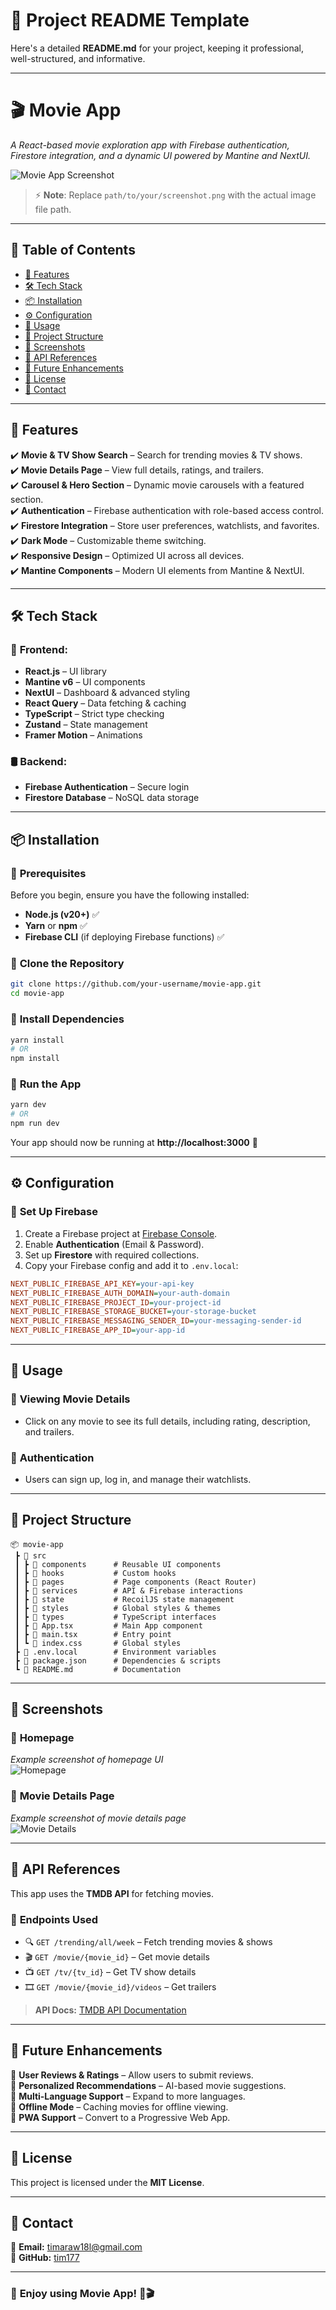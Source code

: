 # 📌 **Project README Template**

Here's a detailed **README.md** for your project, keeping it professional, well-structured, and informative.

---

# 🎬 **Movie App**

_A React-based movie exploration app with Firebase authentication, Firestore integration, and a dynamic UI powered by Mantine and NextUI._

![Movie App Screenshot](../part1/src/assets/HomePage.png)

> ⚡ **Note**: Replace `path/to/your/screenshot.png` with the actual image file path.

---

## 📖 **Table of Contents**

- [🚀 Features](#-features)
- [🛠 Tech Stack](#-tech-stack)
- [📦 Installation](#-installation)
- [⚙️ Configuration](#️-configuration)
- [🔧 Usage](#-usage)
- [📂 Project Structure](#-project-structure)
- [📸 Screenshots](#-screenshots)
- [📣 API References](#-api-references)
- [🎯 Future Enhancements](#-future-enhancements)
- [📝 License](#-license)
- [📩 Contact](#-contact)

---

## 🚀 **Features**

✔️ **Movie & TV Show Search** – Search for trending movies & TV shows.  
✔️ **Movie Details Page** – View full details, ratings, and trailers.  
✔️ **Carousel & Hero Section** – Dynamic movie carousels with a featured section.  
✔️ **Authentication** – Firebase authentication with role-based access control.  
✔️ **Firestore Integration** – Store user preferences, watchlists, and favorites.  
✔️ **Dark Mode** – Customizable theme switching.  
✔️ **Responsive Design** – Optimized UI across all devices.  
✔️ **Mantine Components** – Modern UI elements from Mantine & NextUI.

---

## 🛠 **Tech Stack**

### 📌 **Frontend:**

- **React.js** – UI library
- **Mantine v6** – UI components
- **NextUI** – Dashboard & advanced styling
- **React Query** – Data fetching & caching
- **TypeScript** – Strict type checking
- **Zustand** – State management
- **Framer Motion** – Animations

### 🛢 **Backend:**

- **Firebase Authentication** – Secure login
- **Firestore Database** – NoSQL data storage

---

## 📦 **Installation**

### 🔹 **Prerequisites**

Before you begin, ensure you have the following installed:

- **Node.js (v20+)** ✅
- **Yarn** or **npm** ✅
- **Firebase CLI** (if deploying Firebase functions) ✅

### 🔹 **Clone the Repository**

```sh
git clone https://github.com/your-username/movie-app.git
cd movie-app
```

### 🔹 **Install Dependencies**

```sh
yarn install
# OR
npm install
```

### 🔹 **Run the App**

```sh
yarn dev
# OR
npm run dev
```

Your app should now be running at **http://localhost:3000** 🎉

---

## ⚙️ **Configuration**

### 🔹 **Set Up Firebase**

1. Create a Firebase project at [Firebase Console](https://console.firebase.google.com/).
2. Enable **Authentication** (Email & Password).
3. Set up **Firestore** with required collections.
4. Copy your Firebase config and add it to `.env.local`:

```ini
NEXT_PUBLIC_FIREBASE_API_KEY=your-api-key
NEXT_PUBLIC_FIREBASE_AUTH_DOMAIN=your-auth-domain
NEXT_PUBLIC_FIREBASE_PROJECT_ID=your-project-id
NEXT_PUBLIC_FIREBASE_STORAGE_BUCKET=your-storage-bucket
NEXT_PUBLIC_FIREBASE_MESSAGING_SENDER_ID=your-messaging-sender-id
NEXT_PUBLIC_FIREBASE_APP_ID=your-app-id
```

---

## 🔧 **Usage**

### 🔹 **Viewing Movie Details**

- Click on any movie to see its full details, including rating, description, and trailers.

### 🔹 **Authentication**

- Users can sign up, log in, and manage their watchlists.

---

## 📂 **Project Structure**

```
📦 movie-app
 ┣ 📂 src
 ┃ ┣ 📂 components      # Reusable UI components
 ┃ ┣ 📂 hooks           # Custom hooks
 ┃ ┣ 📂 pages           # Page components (React Router)
 ┃ ┣ 📂 services        # API & Firebase interactions
 ┃ ┣ 📂 state           # RecoilJS state management
 ┃ ┣ 📂 styles          # Global styles & themes
 ┃ ┣ 📂 types           # TypeScript interfaces
 ┃ ┣ 📜 App.tsx         # Main App component
 ┃ ┣ 📜 main.tsx        # Entry point
 ┃ ┗ 📜 index.css       # Global styles
 ┣ 📜 .env.local        # Environment variables
 ┣ 📜 package.json      # Dependencies & scripts
 ┗ 📜 README.md         # Documentation
```

---

## 📸 **Screenshots**

### 🔹 **Homepage**

_Example screenshot of homepage UI_  
![Homepage](../part1/src/assets/movie_dashboard.png)

### 🔹 **Movie Details Page**

_Example screenshot of movie details page_  
![Movie Details](../part1/src/assets/movie_detail.png)

---

## 📣 **API References**

This app uses the **TMDB API** for fetching movies.

### 🔹 **Endpoints Used**

- 🔍 `GET /trending/all/week` – Fetch trending movies & shows
- 🎬 `GET /movie/{movie_id}` – Get movie details
- 📺 `GET /tv/{tv_id}` – Get TV show details
- 🎞️ `GET /movie/{movie_id}/videos` – Get trailers

> **API Docs:** [TMDB API Documentation](https://developers.themoviedb.org/3/getting-started/introduction)

---

## 🎯 **Future Enhancements**

🔹 **User Reviews & Ratings** – Allow users to submit reviews.  
🔹 **Personalized Recommendations** – AI-based movie suggestions.  
🔹 **Multi-Language Support** – Expand to more languages.  
🔹 **Offline Mode** – Caching movies for offline viewing.  
🔹 **PWA Support** – Convert to a Progressive Web App.

---

## 📝 **License**

This project is licensed under the **MIT License**.

---

## 📩 **Contact**

📧 **Email:** timaraw18l@gmail.com  
🔗 **GitHub:** [tim177](https://github.com/tim177)

---

### 🚀 **Enjoy using Movie App!** 🍿🎬

